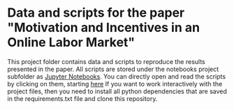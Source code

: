 # Data and scripts for the paper "Motivation and Incentives in an Online Labor Market"

This project folder contains data and scripts to reproduce the results presented in the paper. All scripts are stored under the notebooks project subfolder as [Jupyter Notebooks](http://jupyter.org/). You can directly open and read the scripts by clicking on them, starting [here](https://github.com/sebfest/motivation_and_incentives/blob/master/main/notebook/0_index.ipynb) If you want to work interactively with the project files, then you need to install all python dependencies that are saved in the requirements.txt file and clone this repository.





